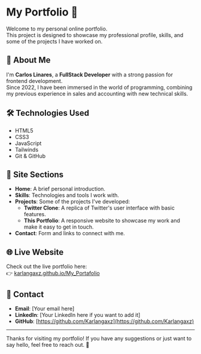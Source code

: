 # My Portfolio 🚀

Welcome to my personal online portfolio.  
This project is designed to showcase my professional profile, skills, and some of the projects I have worked on.

## 🌟 About Me

I'm **Carlos Linares**, a **FullStack Developer** with a strong passion for frontend development.  
Since 2022, I have been immersed in the world of programming, combining my previous experience in sales and accounting with new technical skills.

## 🛠️ Technologies Used

- HTML5
- CSS3
- JavaScript
- Tailwinds
- Git & GitHub

## 📂 Site Sections

- **Home**: A brief personal introduction.
- **Skills**: Technologies and tools I work with.
- **Projects**: Some of the projects I've developed:
  - **Twitter Clone**: A replica of Twitter's user interface with basic features.
  - **This Portfolio**: A responsive website to showcase my work and make it easy to get in touch.
- **Contact**: Form and links to connect with me.

## 🌐 Live Website

Check out the live portfolio here:  
👉 [karlangaxz.github.io/My_Portafolio](https://karlangaxz.github.io/My_Portafolio/)

## 📩 Contact

- **Email**: [Your email here]
- **LinkedIn**: [Your LinkedIn here if you want to add it]
- **GitHub**: [https://github.com/Karlangaxz](https://github.com/Karlangaxz)

---

Thanks for visiting my portfolio! If you have any suggestions or just want to say hello, feel free to reach out. 🚀
